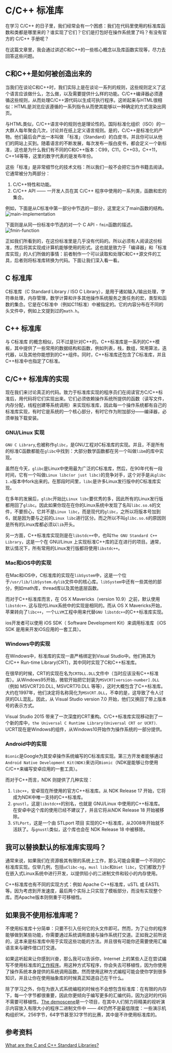 # C/C++ 标准库
在学习 C/C++ 的日子里，我们经常会有一个困惑：我们在代码里使用的标准库函数和类都是哪里来的？谁实现了它们？它们是打包好在操作系统里了吗？有没有官方的 C/C++ 手册呢？

在这篇文章里，我会通过讲述C和C++的一些核心概念以及库函数实现等，尽力去回答这些问题。

## C和C++是如何被创造出来的
当我们在谈论C和C++时，我们实际上是在谈论一系列的规则，这些规则定义了这个语言应该做什么，怎么做，以及需要提供什么样的功能。C/C++编译器必须遵循这些规则，从而处理C/C++源代码以生成可执行程序。这听起来与HTML很相似：HTML是浏览应该遵循的一系列指令从而使其能够以一种确定的方式渲染出网页。

与HTML类似，C/C++语言中的规则也是理论性的。国际标准化组织（ISO）的一大群人每年聚会几次，讨论并在纸上定义语言规则。是的，C/C++是标准化的产物。他们最后会产出一本叫做 「标准」（Standard）的白皮书，并且你可以从他们的网站上买到。随着语言的不断发展，每次发布一版白皮书，都会定义一个新标准，这也是为什么我们有不同的C和C++版本：C99，C11，C++03，C++11，C++14等等，这里的数字代表的是发布年份。

这些「标准」是非常细节化的技术文档：所以我们一般不会把它当作书籍去阅读。它通常被分为两部分：
1. C/C++特性和功能。
2. C/C++ API —— 一开发人员在其 C/C++ 程序中使用的一系列类，函数和宏的集合。

例如，下面是从C标准中第一部分中节选的一部分，这里定义了main函数的结构。
![main-implementation](./main-implementation.png)

下面则是从同一份标准中节选的对一个 C API - `fmin`函数的描述。
![fmin-function](./fmin-function.png)

正如我们所看到的，在这份标准里是几乎没有代码的。所以必须有人阅读这份标准，然后将其实现成计算机能够使用的形式。这也就是致力于「编译器」和「标准库实现」的人们所做的事情：前者制作一个可以读取和处理C和C++源文件的工具，后者则将标准库转换为代码。下面让我们深入看一看。

## C 标准库
C标准库（C Standard Library / ISO C Library），是用于诸如输入/输出处理，字符串处理，内存管理，数学计算和许多其他操作系统服务之类任务的宏，类型和函数的集合。它是在C标准中（例如C11标准）中被指定的。它的内容分布在不同的头文件中，例如上文提到过的`math.h`。

## C++ 标准库
与 C标准库 的概念相似，只不过是针对C++的。C++标准库是一系列的C++模板，其中提供了一些常用的数据结构和函数，例如列表，栈，数组，常用算法，迭代器，以及其他你能想到的C++组件。同时，C++标准库还包含了C标准库，并且C++标准中也指定了C标准。

## C/C++ 标准库的实现
现在我们来讨论真正的代码。致力于标准库实现的程序员们在阅读官方C/C++标准后，用代码将它们实现出来。它们必须依赖操作系统所提供的函数（读写文件，内存分配，线程创建等系统调用）来实现标准库，因此每一个操作系统都有自己的标准库实现，有时它是系统的一个核心部分，有时它作为附加部分——编译器，必须单独下载安装。

### GNU/Linux 实现
`GNU C Library`,也被称作`glibc`，是GNU工程对C标准库的实现。并且，不是所有的标准C函数都能在`glibc`中找到：大部分数学函数都在另一个叫做`libm`的库中实现。

虽然在今天，`glibc`是Linux中使用最为广泛的C标准库，然后，在90年代有一段时间，它有一个叫做`Linux libc(or just libc)`的竞争对手，这个对手是从`glibc 1.x`版本中fork出来的。在那段时间里，`libc`是许多Linux发行版中的C标准库实现。

在多年的发展后，`glibc`开始比`Linux libc`要优秀的多，因此所有的Linux发行版都用回了`glibc`。因此如果你现在在你的Linux系统中发现了名叫`libc.so.6`的文件，不要担心，它并不是`Linux libc`，而是现代的`glibc`，之所以将版本号加到6，就是因为要与之前的`Linux libc`进行区分。而之所以不叫`glibc.so.6`的原因则是所有的Linux库都必须以`lib`开头。

另一方面，C++标准库实现则是在`libstdc++`中，也叫`The GNU Standard C++ Library`，这是一个在 GNU/Linux 上实现标准C++库的正在进行的项目。通常，默认情况下，所有常用的Linux发行版都将使用`libstdc++`。

### Mac和iOS中的实现
在Mac和iOS中，C标准库的实现在`libSystem`中，这是一个位于`/usr/lib/libSystem.dylib`文件中的核心库。`libSystem`中还有一些其他的部分，例如math库，thread库以及其他底层函数。

而对于C++标准库而言，在 OS X Mavericks（version 10.9）之前，默认使用`libstdc++`. 这与现代Linux系统中的实现是相同的。而从 OS X Mavericks开始，苹果转向了`libc++`，一个`LLVM`工程中用来代替`GNU libstdc++`的C++标准库实现。

ios开发者可以使用 iOS SDK（ Software Development Kit）来调用标准库（iOS SDK 是用来开发iOS应用的一套工具）。

### Windows中的实现
在Windows中，标准库的实现一直严格绑定到Visual Studio中。他们称其为 C/C++ Run-time Library(CRT)，其中同时实现了C和C++标准库。

在很早的时候，CRT的实现在名为`CRTDLL.DLL`文件中（当时应该没有C++标准库）。从Windows95开始，微软开始把它封装为`MSVCRT[version-number].DLL`（例如 MSVCRT20.DLL, MSVCRT70.DLL 等等），这时大概包含了C++标准库。大约在1997年，他们决定将名称简化为`MSVCRT.DLL`，不幸的是，这导致了令人讨厌的DLL混乱。因此，从 Visual Studio version 7.0 开始，他们又换回了带上版本号的表示方式。

Visual Studio 2015 带来了一次深度的CRT重构。C/C++标准库实现移动到了一个新的库中，`the Universal C Runtime Library(Universal CRT or UCRT)`. UCRT现在是Windows的组件，从Windows10开始作为操作系统的一部分提供。

### Android中的实现
`Bionic`是Google为其安卓操作系统编写的C标准库实现。第三方开发者能够通过`Android Native Development Kit(NDK)`来访问`Bionic`（NDK是能够让你使用C/C++来编写安卓应用的一套工具）。

而对于C++而言，NDK 则提供了几种实现：
1. `libc++`，安卓现在所使用的官方C++标准库。从 NDK Release 17 开始，它将成为NDK中唯一支持的C++标准库。
2. `gnustl`，这是`libstdc++`的别名，也就是 GNU/Linux 中使用的C++标准库。在安卓中这个库的使用已经不建议了，并且它将从NDK Release 18 开始被移除。
3. `STLPort`，这是一个由 STLport 项目 实现的C++标准库，从2008年开始就不活跃了。与`gnustl`类似，这个库也会在 NDK Release 18 中被移除。

## 我可以替换默认的标准库实现吗？
通常来说，如果我们在资源极其有限的系统上工作，那么可能会需要一个不同的C标准库实现。仅举几例，包括`uClibc-ng`，`musl libc`和`Diet libc`，它们都致力于在嵌入式Linux系统中进行开发，以提供较小的二进制文件和较小的内存使用。

C++标准库也有不同的实现方式：例如 Apache C++标准库，uSTL 或 EASTL 等。因为考虑到开发速度，最后两个实际上只实现了模板部分，而没有实现整个库。而Apache版本则侧重于可移植性。

## 如果我不使用标准库呢？
不使用标准库十分简单：只要不引入任何它的头文件即可。然而，为了让你的程序能够做到某些功能，你需要通过系统调用直接与操作系统打交道。正如我之前所说的，这本来是标准库中用于实现这些功能的方法。并且很有可能你还需要使用汇编语言来与硬件借口打交道。

如果这听起来让你感到兴奋，那么我可以告诉你，Internet 上的某些人正在尝试编写不使用标准库的[工作程序](http://weeb.ddns.net/0/programming/c_without_standard_library_linux.txt)。用这种方式写程序，你会失去可移植性，因为你使用了操作系统本身提供的系统调用函数。然而使用这种方式编程可能会使你学到很多知识，并且让你在使用抽象库的时候真正知道自己在干什么。

除了学习之外，你在为嵌入式系统编程的时候也不会想包含标准库：在有限的内存下，每一个字节都很重要，因此你更倾向于编写更多的汇编代码，因为这时的代码不需要可移植性。[The demoscene](https://en.wikipedia.org/wiki/Demoscene)是一个项目，在其中人们努力将精美的视听演示内容放入有限大小的程序二进制文件中 —— 4K仍然不是最低限度：一些演示机构组织1K，256字节，64字节甚至32字节的比赛，其中是不许使用标准库的。

## 参考资料
[What are the C and C++ Standard Libraries?](https://www.internalpointers.com/post/c-c-standard-library)